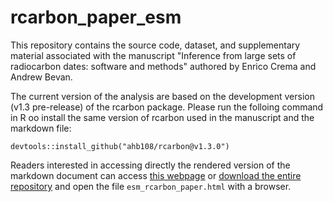 # rcarbon_paper_esm
This repository contains the source code, dataset, and supplementary material associated with the manuscript "Inference from large sets of radiocarbon dates: software and methods" authored by Enrico Crema and Andrew Bevan. 

The current version of the analysis are based on the development version (v1.3 pre-release) of the rcarbon package. Please run the folloing command in R oo install the same version of rcarbon used in the manuscript and the markdown file:

`devtools::install_github("ahb108/rcarbon@v1.3.0")`

Readers interested in accessing directly the rendered version of the markdown document can access [this webpage](http://htmlpreview.github.io/?https://github.com/ercrema/rcarbon_paper_esm/blob/master/esm_rcarbon_paper.html) or [download the entire repository](https://github.com/ercrema/rcarbon_paper_esm/zipball/master/) and open the file `esm_rcarbon_paper.html` with a browser.
